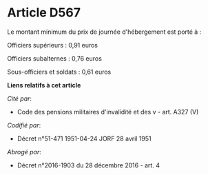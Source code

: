 # Article D567

Le montant minimum du prix de journée d'hébergement est porté à :

Officiers supérieurs : 0,91 euros

Officiers subalternes : 0,76 euros

Sous-officiers et soldats : 0,61 euros

**Liens relatifs à cet article**

_Cité par_:

  - Code des pensions militaires d'invalidité et des v - art. A327 (V)

_Codifié par_:

  - Décret n°51-471 1951-04-24 JORF 28 avril 1951

_Abrogé par_:

  - Décret n°2016-1903 du 28 décembre 2016 - art. 4
